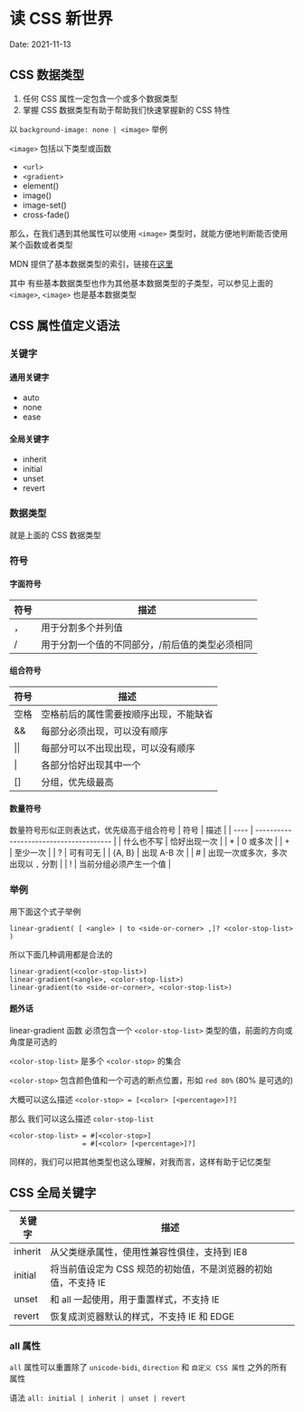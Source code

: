 # 读 CSS 新世界

Date: 2021-11-13

## CSS 数据类型

1. 任何 CSS 属性一定包含一个或多个数据类型
2. 掌握 CSS 数据类型有助于帮助我们快速掌握新的 CSS 特性

以 `background-image: none | <image>` 举例

`<image>` 包括以下类型或函数

- `<url>`
- `<gradient>`
- element()
- image()
- image-set()
- cross-fade()

那么，在我们遇到其他属性可以使用 `<image>` 类型时，就能方便地判断能否使用某个函数或者类型

MDN 提供了基本数据类型的索引，链接在[这里](https://developer.mozilla.org/zh-CN/docs/Web/CSS/CSS_Types)

其中 有些基本数据类型也作为其他基本数据类型的子类型，可以参见上面的 `<image>`, `<image>` 也是基本数据类型

## CSS 属性值定义语法

### 关键字

#### 通用关键字

- auto
- none
- ease

#### 全局关键字

- inherit
- initial
- unset
- revert

### 数据类型

就是上面的 CSS 数据类型

### 符号

#### 字面符号

| 符号 | 描述                                            |
| ---- | ----------------------------------------------- |
| ，   | 用于分割多个并列值                              |
| /    | 用于分割一个值的不同部分，/前后值的类型必须相同 |

#### 组合符号

| 符号 | 描述                                   |
| ---- | -------------------------------------- |
| 空格 | 空格前后的属性需要按顺序出现，不能缺省 |
| &&   | 每部分必须出现，可以没有顺序           |
| \|\| | 每部分可以不出现出现，可以没有顺序     |
| \|   | 各部分恰好出现其中一个                 |
| []   | 分组，优先级最高                       |

#### 数量符号

数量符号形似正则表达式，优先级高于组合符号
| 符号 | 描述 |
| ---- | -------------------------------------- |
| 什么也不写 | 恰好出现一次 |
| \* | 0 或多次 |
| + | 至少一次 |
| ? | 可有可无 |
| {A, B} | 出现 A-B 次 |
| # | 出现一次或多次，多次出现以 `,` 分割 |
| ! | 当前分组必须产生一个值 |

### 举例

用下面这个式子举例

`linear-gradient( [ <angle> | to <side-or-corner> ,]? <color-stop-list> )`

所以下面几种调用都是合法的

```
linear-gradient(<color-stop-list>)
linear-gradient(<angle>, <color-stop-list>)
linear-gradient(to <side-or-corner>, <color-stop-list>)
```

#### 题外话

linear-gradient 函数 必须包含一个 `<color-stop-list>` 类型的值，前面的方向或角度是可选的

`<color-stop-list>` 是多个 `<color-stop>` 的集合

`<color-stop>` 包含颜色值和一个可选的断点位置，形如 `red 80%` (80% 是可选的)

大概可以这么描述 `<color-stop> = [<color> [<percentage>]?]`

那么 我们可以这么描述 `color-stop-list`

```
<color-stop-list> = #[<color-stop>]
                  = #[<color> [<percentage>]?]
```

同样的，我们可以把其他类型也这么理解，对我而言，这样有助于记忆类型

## CSS 全局关键字

| 关键字  | 描述                                                           |
| ------- | -------------------------------------------------------------- |
| inherit | 从父类继承属性，使用性兼容性俱佳，支持到 IE8                   |
| initial | 将当前值设定为 CSS 规范的初始值，不是浏览器的初始值，不支持 IE |
| unset   | 和 all 一起使用，用于重置样式，不支持 IE                       |
| revert  | 恢复成浏览器默认的样式，不支持 IE 和 EDGE                      |

### all 属性

`all` 属性可以重置除了 `unicode-bidi`, `direction` 和 `自定义 CSS 属性` 之外的所有属性

语法 `all: initial | inherit | unset | revert`
